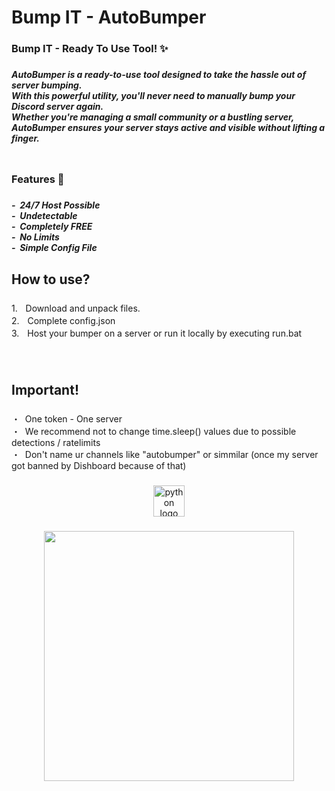 <h1 align="left">Bump IT - AutoBumper</h1>

###

<h3 align="left">Bump IT - Ready To Use Tool! ✨</h3>

###

<h5 align="left">AutoBumper is a ready-to-use tool designed to take the hassle out of server bumping. <br>With this powerful utility, you'll never need to manually bump your Discord server again. <br>Whether you're managing a small community or a bustling server,<br>AutoBumper ensures your server stays active and visible without lifting a finger.</h5>

###

<h3 align="left">ㅤ<br>Features 🤝</h3>

###

<h5 align="left">-‎‎‎‎ ‎‎‎ 24/7 Host Possible<br>-‎‎‎‎ ‎‎‎ Undetectable<br>-‎‎‎‎ ‎‎‎ Completely FREE<br>-‎‎‎‎ ‎‎‎ No Limits<br>-‎‎‎‎ ‎‎‎ Simple Config File</h5>

###

<h2 align="left">How to use?</h2>

###

<p align="left">1.ㅤDownload and unpack files.<br>2.ㅤComplete config.json<br>3.ㅤHost your bumper on a server or run it locally by executing run.bat<br>ㅤ<br>ㅤ</p>

###

<h2 align="left">Important!</h2>

###

<p align="left">・‎‎‎‎ ‎‎‎ One token - One server<br>・‎‎‎‎ ‎‎‎ We recommend not to change time.sleep() values due to possible detections / ratelimits<br>・‎‎‎‎ ‎‎‎ Don't name ur channels like "autobumper" or simmilar (once my server got banned by Dishboard because of that)</p>

###

<div align="center">
  <img src="https://cdn.jsdelivr.net/gh/devicons/devicon/icons/python/python-original.svg" height="50" alt="python logo"  />
</div>

###

<p align="left"></p>

###

<div align="center">
  <img height="400" src="https://i.imgur.com/MAGtCRs.png"  />
</div>

###

